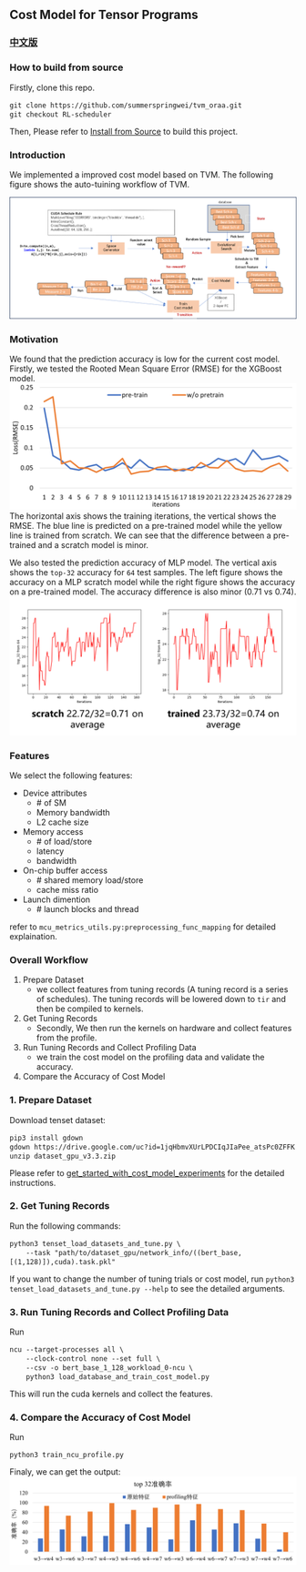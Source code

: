 ## Cost Model for Tensor Programs

### [中文版](README_CN.md)

### How to build from source
Firstly, clone this repo.
```shell
git clone https://github.com/summerspringwei/tvm_oraa.git
git checkout RL-scheduler
```
Then, Please refer to [Install from Source](https://tvm.apache.org/docs/install/from_source.html) to build this project.

### Introduction

We implemented a improved cost model based on TVM.
The following figure shows the auto-tuining  workflow of TVM.

![meta-scheduler](readme_figures/tvm-meta-scheduler-workflow.png)

### Motivation
We found that the prediction accuracy is low for the current cost model.
Firstly, we tested the Rooted Mean Square Error (RMSE) for the XGBoost model.
![meta-scheduler](readme_figures/tvm-rmse-error-xgboost.png)
The horizontal axis shows the training iterations,
the vertical shows the RMSE.
The blue line is predicted on a pre-trained model while the yellow line is trained from scratch.
We can see that the difference between a pre-trained and a scratch model is minor.

We also tested the prediction accuracy of MLP model.
The vertical axis shows the `top-32` accuracy for `64` test samples.
The left figure shows the accuracy on a MLP scratch model while the right figure shows the accuracy on a pre-trained model.
The accuracy difference is also minor ($0.71$ vs $0.74$).
![meta-scheduler](readme_figures/tvm-mlp-top32-acc.png)


### Features

We select the following features:
* Device attributes
    * \# of SM
    * Memory bandwidth
    * L2 cache size
* Memory access
    * \# of load/store
    * latency
    * bandwidth
* On-chip buffer access
    * \# shared memory load/store
    * cache miss ratio
* Launch dimention
    * \# launch blocks and thread

refer to `mcu_metrics_utils.py:preprocessing_func_mapping` for detailed explaination.


### Overall Workflow

1. Prepare Dataset
    * we collect features from tuning records (A tuning record is a series of schedules).
    The tuning records will be lowered down to `tir` and then be compiled to kernels.
2. Get Tuning Records
    * Secondly, We then run the kernels on hardware and collect features from the profile.
3. Run Tuning Records and Collect Profiling Data
    * we train the cost model on the profiling data and validate the accuracy.
4. Compare the Accuracy of Cost Model


### 1. Prepare Dataset

Download tenset dataset:
```shell
pip3 install gdown
gdown https://drive.google.com/uc?id=1jqHbmvXUrLPDCIqJIaPee_atsPc0ZFFK
unzip dataset_gpu_v3.3.zip
```
Please refer to [get_started_with_cost_model_experiments](https://github.com/tlc-pack/tenset/blob/main/docs/get_started_with_cost_model_experiments.md) for the detailed instructions.

### 2. Get Tuning Records

Run the following commands:

```shell
python3 tenset_load_datasets_and_tune.py \
    --task "path/to/dataset_gpu/network_info/((bert_base,[(1,128)]),cuda).task.pkl"
```
If you want to change the number of tuning trials or cost model,
run `python3  tenset_load_datasets_and_tune.py --help` to see the detailed arguments.

### 3. Run Tuning Records and Collect Profiling Data
Run
```shell
ncu --target-processes all \
    --clock-control none --set full \
    --csv -o bert_base_1_128_workload_0-ncu \
    python3 load_database_and_train_cost_model.py
```
This will run the cuda kernels and collect the features.

### 4. Compare the Accuracy of Cost Model
Run

```shell
python3 train_ncu_profile.py
```

Finaly, we can get the output:
![meta-scheduler](readme_figures/tvm-meta-scheduler-ncu-accuracy.png)
